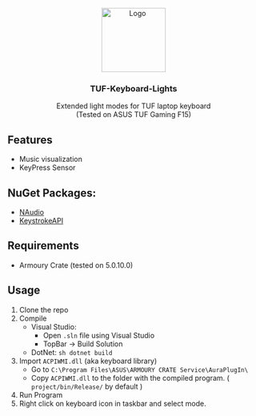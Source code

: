 ﻿<br />
<div align="center">
  <a href="https://github.com/Joooch/TUF-Keyboard-Lights">
    <img src="logo.ico" alt="Logo" width="128" height="128">
  </a>

<h3 align="center">TUF-Keyboard-Lights</h3>

  <p align="center">
    Extended light modes for TUF laptop keyboard
    <br>
    (Tested on ASUS TUF Gaming F15)
  </p>
</div>


## Features
+ Music visualization
+ KeyPress Sensor


## NuGet Packages:
* [NAudio](https://github.com/naudio/NAudio/)
* [KeystrokeAPI](https://github.com/fabriciorissetto/KeystrokeAPI/)



## Requirements
* Armoury Crate (tested on 5.0.10.0)

## Usage
1. Clone the repo
2. Compile
    - Visual Studio:
        - Open `.sln` file using Visual Studio
        - TopBar -> Build Solution
    - DotNet:
        ```sh dotnet build```
2. Import `ACPIWMI.dll` (aka keyboard library)
    - Go to `C:\Program Files\ASUS\ARMOURY CRATE Service\AuraPlugIn\`
    - Copy `ACPIWMI.dll` to the folder with the compiled program. ( `project/bin/Release/` by default )
3. Run Program
4. Right click on keyboard icon in taskbar and select mode.